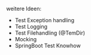 weitere Ideen:
* Test Exception handling
* Test Logging
* Test Filehandling (@TemDir)
* Mocking
* SpringBoot Test Knowhow